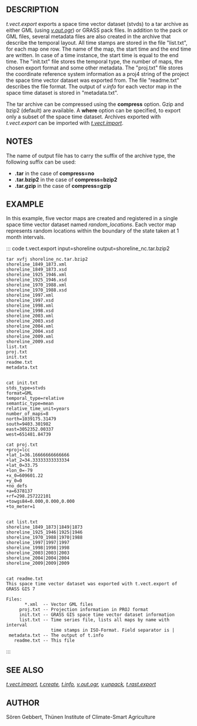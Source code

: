 ## DESCRIPTION

*t.vect.export* exports a space time vector dataset (stvds) to a tar
archive as either GML (using *[v.out.ogr](v.out.ogr.html)*) or GRASS
pack files. In addition to the pack or GML files, several metadata files
are also created in the archive that describe the temporal layout. All
time stamps are stored in the file \"list.txt\", for each map one row.
The name of the map, the start time and the end time are written. In
case of a time instance, the start time is equal to the end time. The
\"init.txt\" file stores the temporal type, the number of maps, the
chosen export format and some other metadata. The \"proj.txt\" file
stores the coordinate reference system information as a proj4 string of
the project the space time vector dataset was exported from. The file
\"readme.txt\" describes the file format. The output of *v.info* for
each vector map in the space time dataset is stored in \"metadata.txt\".

The tar archive can be compressed using the **compress** option. Gzip
and bzip2 (default) are available. A **where** option can be specified,
to export only a subset of the space time dataset. Archives exported
with *t.vect.export* can be imported with
*[t.vect.import](t.vect.import.html)*.

## NOTES

The name of output file has to carry the suffix of the archive type, the
following suffix can be used:

-   **.tar** in the case of **compress=no**
-   **.tar.bzip2** in the case of **compress=bzip2**
-   **.tar.gzip** in the case of **compress=gzip**

## EXAMPLE

In this example, five vector maps are created and registered in a single
space time vector dataset named *random_locations*. Each vector map
represents random locations within the boundary of the state taken at 1
month intervals.

::: code
    t.vect.export input=shoreline output=shoreline_nc.tar.bzip2

    tar xvfj shoreline_nc.tar.bzip2
    shoreline_1849_1873.xml
    shoreline_1849_1873.xsd
    shoreline_1925_1946.xml
    shoreline_1925_1946.xsd
    shoreline_1970_1988.xml
    shoreline_1970_1988.xsd
    shoreline_1997.xml
    shoreline_1997.xsd
    shoreline_1998.xml
    shoreline_1998.xsd
    shoreline_2003.xml
    shoreline_2003.xsd
    shoreline_2004.xml
    shoreline_2004.xsd
    shoreline_2009.xml
    shoreline_2009.xsd
    list.txt
    proj.txt
    init.txt
    readme.txt
    metadata.txt


    cat init.txt
    stds_type=stvds
    format=GML
    temporal_type=relative
    semantic_type=mean
    relative_time_unit=years
    number_of_maps=8
    north=1039175.31479
    south=9403.301982
    east=3052352.00337
    west=651481.84739

    cat proj.txt
    +proj=lcc
    +lat_1=36.16666666666666
    +lat_2=34.33333333333334
    +lat_0=33.75
    +lon_0=-79
    +x_0=609601.22
    +y_0=0
    +no_defs
    +a=6378137
    +rf=298.257222101
    +towgs84=0.000,0.000,0.000
    +to_meter=1


    cat list.txt
    shoreline_1849_1873|1849|1873
    shoreline_1925_1946|1925|1946
    shoreline_1970_1988|1970|1988
    shoreline_1997|1997|1997
    shoreline_1998|1998|1998
    shoreline_2003|2003|2003
    shoreline_2004|2004|2004
    shoreline_2009|2009|2009


    cat readme.txt
    This space time vector dataset was exported with t.vect.export of GRASS GIS 7

    Files:
           *.xml  -- Vector GML files
         proj.txt -- Projection information in PROJ format
         init.txt -- GRASS GIS space time vector dataset information
         list.txt -- Time series file, lists all maps by name with interval
                     time stamps in ISO-Format. Field separator is |
     metadata.txt -- The output of t.info
       readme.txt -- This file
:::

## SEE ALSO

*[t.vect.import](t.vect.import.html), [t.create](t.create.html),
[t.info](t.info.html), [v.out.ogr](v.out.ogr.html),
[v.unpack](v.unpack.html), [t.rast.export](t.rast.export.html)*

## AUTHOR

Sören Gebbert, Thünen Institute of Climate-Smart Agriculture
